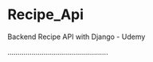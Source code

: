 # Recipe_Api
Backend Recipe API with Django - Udemy

..................................................
